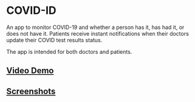# COVID-ID
An app to monitor COVID-19 and whether a person has it, has had it, or does not have it. 
Patients receive instant notifications when their doctors update their COVID test results status.

The app is intended for both doctors and patients.

## [Video Demo](https://www.youtube.com/watch?v=VlZ5EuwT1cI)

## [Screenshots](https://ishaanjavali.me/covid-id.pdf)
